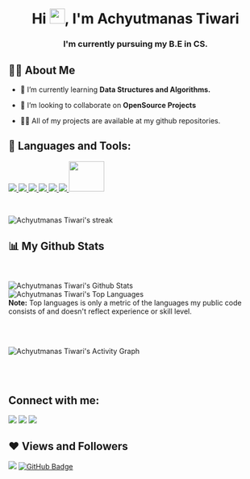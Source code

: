 <h1 align="center">Hi <img src="https://raw.githubusercontent.com/MartinHeinz/MartinHeinz/master/wave.gif" width="30px">, I'm Achyutmanas Tiwari</h1>
<h3 align="center">I'm currently pursuing my B.E in CS.</h3>


## 🙋‍♂️ About Me

- 🌱 I’m currently learning **Data Structures and Algorithms.**

- 👯 I’m looking to collaborate on **OpenSource Projects**

- 👨‍💻 All of my projects are available at my github repositories. 


## 🚀 Languages and Tools:

<p align="left"> 
    <a href="https://www.java.com" target="_blank"> <img src="https://img.icons8.com/color/48/000000/java-coffee-cup-logo.png"/> </a>
    <a href="https://developer.mozilla.org/en-US/docs/Web/JavaScript" target="_blank"> <img src="https://img.icons8.com/color/48/000000/javascript.png"/> </a> 
    <a href="https://www.w3.org/html/" target="_blank"> <img src="https://img.icons8.com/color/48/000000/html-5.png"/> </a> 
    <a href="https://www.w3schools.com/css/" target="_blank"> <img src="https://img.icons8.com/color/48/000000/css3.png"/> </a> 
    <a href="https://getbootstrap.com" target="_blank"> <img src="https://img.icons8.com/color/48/000000/bootstrap.png"/> </a> 
    <a href="https://www.python.org" target="_blank"> <img src="https://img.icons8.com/color/48/000000/python.png"/> </a> 
    <a href="https://www.php.net/docs.php"> <img src="https://upload.wikimedia.org/wikipedia/commons/thumb/2/27/PHP-logo.svg/1200px-PHP-logo.svg.png" width="70px" height="60px"/> </a>
</p>


<br/>

<p align="left">
<img alt="Achyutmanas Tiwari's streak" src="https://github-readme-streak-stats.herokuapp.com/?user=manas-27&theme=black-ice&hide_border=true&stroke=0000&background=060A0CD0"/>
</p>

## 📊 My Github Stats

  <br/>
  
  <img alt="Achyutmanas Tiwari's Github Stats" src="https://github-readme-stats.vercel.app/api?username=manas-27&show_icons=true&count_private=true&theme=react&hide_border=true&bg_color=0D1117" /></a>
<img alt="Achyutmanas Tiwari's Top Languages" src="https://github-readme-stats.vercel.app/api/top-langs/?username=manas-27&langs_count=8&count_private=true&layout=compact&theme=react&hide_border=true&bg_color=0D1117" /></a>
  <br/>
  <b>Note:</b> Top languages is only a metric of the languages my public code consists of and doesn't reflect experience or skill level.


<br/>
<br/>

<img alt="Achyutmanas Tiwari's Activity Graph" src="https://activity-graph.herokuapp.com/graph?username=manas-27&bg_color=0D1117&color=5BCDEC&line=5BCDEC&point=FFFFFF&hide_border=true" /></a>

<br/>
<br/>

## Connect with me:
<p align="left">

<a href = "https://www.linkedin.com/in/achyutmanas-tiwari-a02b2221b/"><img src="https://img.icons8.com/fluent/48/000000/linkedin.png"/></a>
<a href = "https://twitter.com/ManasTi36570750"><img src="https://img.icons8.com/fluent/48/000000/twitter.png"/></a>
<a href = "https://www.instagram.com/manas27_10/"><img src="https://img.icons8.com/fluent/48/000000/instagram-new.png"/></a>

</p>

## ❤ Views and Followers
<img src="https://komarev.com/ghpvc/?username=manas-27">
<a href="https://github.com/manas-27?tab=followers"><img src="https://img.shields.io/github/followers/manas-27?label=Followers&style=social" alt="GitHub Badge"></a>
